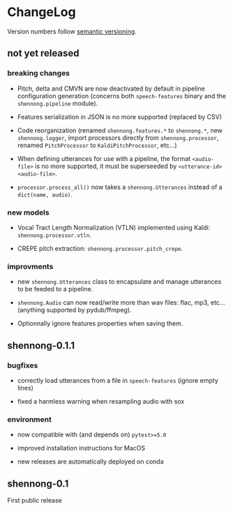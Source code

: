 # ChangeLog

Version numbers follow [semantic versioning](https://semver.org).


## not yet released

### breaking changes

* Pitch, delta and CMVN are now deactivated by default in pipeline configuration
  generation (concerns both `speech-features` binary and the `shennong.pipeline`
  module).

* Features serialization in JSON is no more supported (replaced by CSV)

* Code reorganization (renamed `shennong.features.*` to `shennong.*`, new
  `shennong.logger`, import processors directly from
  `shennong.processor`, renamed `PitchProcessor` to `KaldiPitchProcessor`,
  etc...)

* When defining utterances for use with a pipeline, the format `<audio-file>`
  is no more supported, it must be superseeded by `<utterance-id> <audio-file>`.

* `processor.process_all()` now takes a `shennong.Utterances` instead of a
  `dict(name, audio)`.

### new models

* Vocal Tract Length Normalization (VTLN) implemented using Kaldi:
  `shennong.processor.vtln`.

* CREPE pitch extraction: `shennong.processor.pitch_crepe`.

### improvments

* new `shennong.Utterances` class to encapsulate and manage utterances to be
  feeded to a pipeline.

* `shennong.Audio` can now read/write more than wav files: flac, mp3, etc...
  (anything supported by pydub/ffmpeg).

* Optionnally ignore features properties when saving them.


## shennong-0.1.1

### bugfixes

* correctly load utterances from a file in `speech-features` (ignore empty lines)

* fixed a harmless warning when resampling audio with sox

### environment

* now compatible with (and depends on) `pytest>=5.0`

* improved installation instructions for MacOS

* new releases are automatically deployed on conda

## shennong-0.1

First public release
